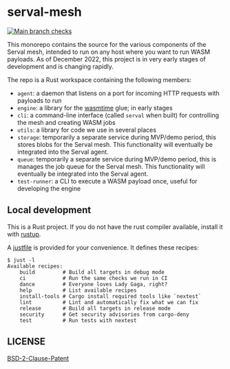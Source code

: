 # serval-mesh

[![Main branch checks](https://github.com/serval/serval-mesh/actions/workflows/main.yaml/badge.svg)](https://github.com/serval/serval-mesh/actions/workflows/main.yaml)

This monorepo contains the source for the various components of the Serval mesh, intended to run on any host where you want to run WASM payloads. As of December 2022, this project is in very early stages of development and is changing rapidly.

The repo is a Rust workspace containing the following members:

- `agent`: a daemon that listens on a port for incoming HTTP requests with payloads to run
- `engine`: a library for the [wasmtime](https://lib.rs/crates/wasmtime) glue; in early stages
- `cli`: a command-line interface (called `serval` when built) for controlling the mesh and creating WASM jobs
- `utils`: a library for code we use in several places
- `storage`: temporarily a separate service during MVP/demo period, this stores blobs for the Serval mesh. This functionality will eventually be integrated into the Serval agent.
- `queue`: temporarily a separate service during MVP/demo period, this is manages the job queue for the Serval mesh. This functionality will eventually be integrated into the Serval agent.
- `test-runner`: a CLI to execute a WASM payload once, useful for developing the engine

## Local development

This is a Rust project. If you do not have the rust compiler available, install it with [rustup](https://rustup.rs).

A [justfile](https://just.systems) is provided for your convenience. It defines these recipes:

```console
$ just -l
Available recipes:
    build         # Build all targets in debug mode
    ci            # Run the same checks we run in CI
    dance         # Everyone loves Lady Gaga, right?
    help          # List available recipes
    install-tools # Cargo install required tools like `nextest`
    lint          # Lint and automatically fix what we can fix
    release       # Build all targets in release mode
    security      # Get security advisories from cargo-deny
    test          # Run tests with nextest
```

## LICENSE

[BSD-2-Clause-Patent](./LICENSE)
